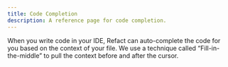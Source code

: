 ```yaml
---
title: Code Completion
description: A reference page for code completion.
---
```


When you write code in your IDE, Refact can auto-complete the code for you based on the context of your file. We use a technique called “Fill-in-the-middle” to pull the context before and after the cursor. 
